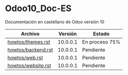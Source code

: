 # Odoo10_Doc-ES
Documentación en castellano de Odoo versión 10

Archivo | Versión | Estado
--- | --- | ---
[howtos/themes.rst](howtos/) | 10.0.0.1 | En proceso 75%
[howtos/backend.rst](howtos/) | 10.0.0.1 | Pendiente
[howtos/web.rst](howtos/) | 10.0.0.1 | Pendiente
[howtos/website.rst](howtos/) | 10.0.0.1 | Pendiente
